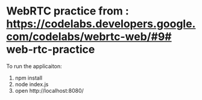 # WebRTC practice from : https://codelabs.developers.google.com/codelabs/webrtc-web/#9# web-rtc-practice

To run the applicaiton:
1. npm install
2. node index.js
3. open http://localhost:8080/
